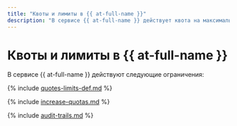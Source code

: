```yaml
---
title: "Квоты и лимиты в {{ at-full-name }}"
description: "В сервисе {{ at-full-name }} действует квота на максимальное количество трейлов на одно облако. Более подробно об ограничениях в сервисах вы узнаете из этой статьи."
---
```


# Квоты и лимиты в {{ at-full-name }}

В сервисе {{ at-full-name }} действуют следующие ограничения:

{% include [quotes-limits-def.md](../../_includes/quotes-limits-def.md) %}

{% include [increase-quotas.md](../../_includes/increase-quotas.md) %}

{% include [audit-trails.md](../../_includes/audit-trails-limits.md) %}

